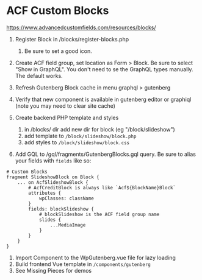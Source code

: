 # ACF Custom Blocks

https://www.advancedcustomfields.com/resources/blocks/

1. Register Block in /blocks/register-blocks.php
	1. Be sure to set a good icon.

1. Create ACF field group, set location as Form > Block. Be sure to select "Show in GraphQL". You don't need to se the GraphQL types manually. The default works.
1. Refresh Gutenberg Block cache in menu graphql > gutenberg 
1. Verify that new component is available in gutenberg editor or graphiql (note you may need to clear site cache)
1. Create backend PHP template and styles 
	1. in /blocks/ dir add new dir for block (eg "/block/slideshow") 
	1. add template to `/block/slideshow/block.php`
	1. add styles to `/block/slideshow/block.css`
1. Add GQL to /gql/fragments/GutenbergBlocks.gql query. Be sure to alias your fields with `fields` like so:
```
# Custom Blocks
fragment SlideshowBlock on Block {
    ... on AcfSlideshowBlock {
        # AcfCreditBlock is always like `Acf${BlockName}Block`
        attributes {
            wpClasses: className
        }
        fields: blockSlideshow {
            # blockSlideshow is the ACF field group name
            slides {
                ...MediaImage
            }
        }
    }
}
```
1. Import Component to the WpGutenberg.vue file for lazy loading
1. Build frontend Vue template in `/components/gutenberg`
1. See Missing Pieces for demos

